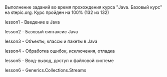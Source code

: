 Выполнение заданий во время прохождения курса "Java. Базовый курс" на stepic.org. Курс пройден на 100% (132 из 132)

lesson1 - Введение в Java

lesson2 - Базовый синтаксис Java

lesson3 - Объекты, классы и пакеты в Java

lesson4 - Обработка ошибок, исключения, отладка

lesson5 - Ввод-вывод, доступ к файловой системе

lesson6 - Generics.Collections.Streams
